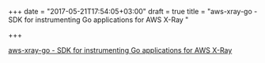 +++
date = "2017-05-21T17:54:05+03:00"
draft = true
title = "aws-xray-go - SDK for instrumenting Go applications for AWS X-Ray "

+++

<p><a href="https://t.co/ledFPYvEgL">aws-xray-go - SDK for instrumenting Go applications for AWS X-Ray </a></p>